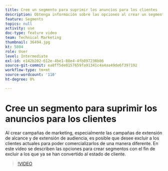 ```yaml
---
title: Cree un segmento para suprimir los anuncios para los clientes
description: Obtenga información sobre las opciones al crear un segmento para excluir a los clientes que ya se han convertido al estado de cliente. Al crear campañas de marketing, especialmente las campañas de extensión de alcance y de extensión de audiencia, es posible que desee excluir a los clientes actuales para poder comercializarlos de una manera diferente.
feature: Segments
topics: null
activity: use
doc-type: feature video
team: Technical Marketing
thumbnail: 36494.jpg
kt: 5804
role: User
level: Intermediate
exl-id: e142b202-612e-4be1-88e4-4fb897238b86
source-git-commit: ea8ff5de0157659fa91341c4a4aa49de6f397192
workflow-type: tm+mt
source-wordcount: '110'
ht-degree: 0%

---
```


# Cree un segmento para suprimir los anuncios para los clientes

Al crear campañas de marketing, especialmente las campañas de extensión de alcance y de extensión de audiencia, es posible que desee excluir a los clientes actuales para poder comercializarlos de una manera diferente. En este vídeo se describen las opciones para crear segmentos con el fin de excluir a los que ya se han convertido al estado de cliente.

>[!VIDEO](https://video.tv.adobe.com/v/41314/?quality=12&learn=on&captions=spa)
